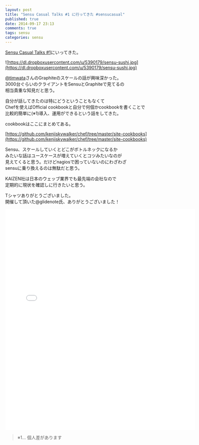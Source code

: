 ```yaml
---
layout: post
title: "Sensu Casual Talks #1 に行ってきた #sensucasual"
published: true
date: 2014-09-17 23:13
comments: true
tags: sensu
categories: sensu
---
```


[Sensu Casual Talks #1](http://www.zusaar.com/event/7607003)にいってきた。  
  
![https://dl.dropboxusercontent.com/u/5390179/sensu-sushi.jpg](https://dl.dropboxusercontent.com/u/5390179/sensu-sushi.jpg)
  
[@timwata](https://twitter.com/timwata)さんのGraphiteのスケールの話が興味深かった。  
3000台ぐらいのクライアントをSensuとGraphiteで見てるの  
相当貴重な知見だと思う。  
  
自分が話してきたのは特にどうということもなくて  
Chefを使えばOfficial cookbookと自分で何個かcookbookを書くことで  
比較的簡単に(※1)導入、運用ができるという話をしてきた。  
  
<script async class="speakerdeck-embed" data-id="a9228a4020a1013253af5234a31dec8b" data-ratio="1.33333333333333" src="//speakerdeck.com/assets/embed.js"></script>  
  
cookbookはここにまとめてある。  
  
[https://github.com/kenjiskywalker/chef/tree/master/site-cookbooks](https://github.com/kenjiskywalker/chef/tree/master/site-cookbooks)  
  
Sensu、スケールしていくとどこがボトルネックになるか  
みたいな話はユースケースが増えていくとコツみたいなのが  
見えてくると思う。だけどnagiosで困っていないのにわざわざ  
sensuに乗り換えるのは無駄だと思う。  
  
KAIZEN社は日本のウェッブ業界でも最先端の会社なので  
定期的に現状を確認しに行きたいと思う。  
  
Tシャツありがとうございました。  
開催して頂いた@glidenote氏、ありがとうございました！  
  
<iframe src="//instagram.com/p/tDBpKKJqkv/embed/" width="612" height="710" frameborder="0" scrolling="no" allowtransparency="true"></iframe>

> ※1… 個人差があります
